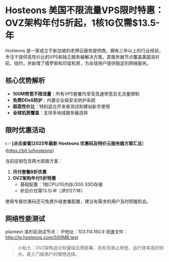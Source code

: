 # Hosteons 美国不限流量VPS限时特惠：OVZ架构年付5折起，1核1G仅需$13.5-年

Hosteons 是一家成立于新加坡的老牌云服务提供商，拥有三年以上的行业经验，专注于提供高性价比的VPS和独立服务器解决方案。其服务器节点覆盖美国洛杉矶、纽约，并新增了俄罗斯和印度机房，为全球用户提供稳定的网络服务。

## 核心优势解析

- **100M带宽不限流量**：所有VPS套餐均享受高速带宽且无流量限制
- **免费DDoS防护**：内置企业级安全防护系统
- **超高性价比**：特别适合开发者测试和建站新手使用
- **全球机房覆盖**：支持多地域服务器选择

## 限时优惠活动

👉 **[点击查看]2025年最新 Hosteons 优惠码及特价云服务器方案汇总**](https://bit.ly/hosteons)

当前促销包含两大超值方案：

1. **月付套餐8折优惠**
2. **OVZ架构年付5折特惠**  
   - 基础配置：1核CPU/1G内存/30G SSD存储  
   - 折后价仅需$13.5/年（原价$27/年）

使用专属优惠码还可免费升级套餐配置，建议有需求的用户及时把握机会。

## 网络性能测试

plaintext
洛杉矶测试节点：
IP地址：103.114.160.9
测速文件：http://lg.hosteons.com/500MB.test

> 小贴士：OVZ架构适合轻量级应用部署，具有资源占用低、运行效率高的特点，是入门级用户的理想选择。